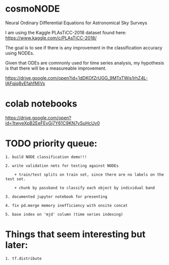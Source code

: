 # cosmoNODE
Neural Ordinary Differential Equations for Astronomical Sky Surveys

I am using the Kaggle PLAsTiCC-2018 dataset found here: https://www.kaggle.com/c/PLAsTiCC-2018/

The goal is to see if there is any improvement in the classification accuracy using NODEs.

Given that ODEs are commonly used for time series analysis, my hypothesis is that there will be a measureable improvement.

https://drive.google.com/open?id=1dDKOfZrUGG_9MTxTWis1rhZ4L-IAFqjq8vEfahfMiVs

# colab notebooks
https://drive.google.com/open?id=1twyeXpB2EeFEyGj7Y61C9KN7vSuHcUv0 


# TODO priority queue:
	1. build NODE classification demo!!!

	2. write validation nets for testing against NODEs 

		+ train/test splits on train set, since there are no labels on the test set.

		+ chunk by passband to classify each object by individual band

	3. documented jupyter notebook for presenting

	4. fix pd.merge memory inefficiency with onsite concat 

	5. base index on 'mjd' column (time series indexing)


# Things that seem interesting but later:
	
	1. tf.distribute